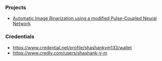 ### Projects
- [Automatic Image Binarization using a modified Pulse-Coupled Neural Network](https://github.com/ShashankVM/pcnn-algorithm-demo)
### Credentials
- https://www.credential.net/profile/shashankvm133/wallet
- https://www.credly.com/users/shashank-v-m




